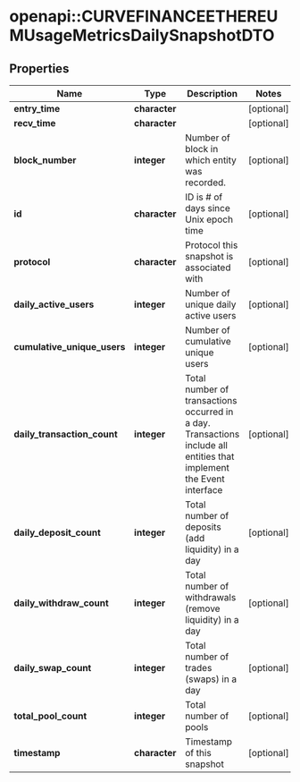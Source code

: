 # openapi::CURVEFINANCEETHEREUMUsageMetricsDailySnapshotDTO



## Properties
Name | Type | Description | Notes
------------ | ------------- | ------------- | -------------
**entry_time** | **character** |  | [optional] 
**recv_time** | **character** |  | [optional] 
**block_number** | **integer** | Number of block in which entity was recorded. | [optional] 
**id** | **character** | ID is # of days since Unix epoch time | [optional] 
**protocol** | **character** | Protocol this snapshot is associated with | [optional] 
**daily_active_users** | **integer** | Number of unique daily active users | [optional] 
**cumulative_unique_users** | **integer** | Number of cumulative unique users | [optional] 
**daily_transaction_count** | **integer** | Total number of transactions occurred in a day. Transactions include all entities that implement the Event interface | [optional] 
**daily_deposit_count** | **integer** | Total number of deposits (add liquidity) in a day | [optional] 
**daily_withdraw_count** | **integer** | Total number of withdrawals (remove liquidity) in a day | [optional] 
**daily_swap_count** | **integer** | Total number of trades (swaps) in a day | [optional] 
**total_pool_count** | **integer** | Total number of pools | [optional] 
**timestamp** | **character** | Timestamp of this snapshot | [optional] 



